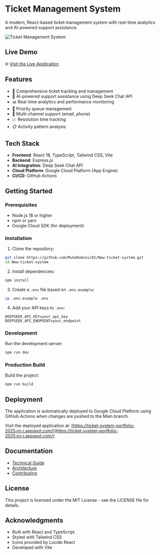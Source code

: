 # Ticket Management System

A modern, React-based ticket management system with real-time analytics and AI-powered support assistance.

![Ticket Management System](https://images.unsplash.com/photo-1586281380349-632531db7ed4?auto=format&fit=crop&q=80&w=2000)

## Live Demo
🌐 [Visit the Live Application](https://ticket-system-portfolio-2025.nn.r.appspot.com/)

## Features

- 🎫 Comprehensive ticket tracking and management
- 🤖 AI-powered support assistance using Deep Seek Chat API
- 📊 Real-time analytics and performance monitoring
- 🔄 Priority queue management
- 📱 Multi-channel support (email, phone)
- 📈 Resolution time tracking
- 📋 Activity pattern analysis

## Tech Stack

- **Frontend**: React 18, TypeScript, Tailwind CSS, Vite
- **Backend**: Express.js
- **AI Integration**: Deep Seek Chat API
- **Cloud Platform**: Google Cloud Platform (App Engine)
- **CI/CD**: GitHub Actions

## Getting Started

### Prerequisites

- Node.js 18 or higher
- npm or yarn
- Google Cloud SDK (for deployment)

### Installation

1. Clone the repository:
```bash
git clone https://github.com/MikeDominic92/New-ticket-system.git
cd New-ticket-system
```

2. Install dependencies:
```bash
npm install
```

3. Create a `.env` file based on `.env.example`:
```bash
cp .env.example .env
```

4. Add your API keys to `.env`:
```env
DEEPSEEK_API_KEY=your_api_key
DEEPSEEK_API_ENDPOINT=your_endpoint
```

### Development

Run the development server:
```bash
npm run dev
```

### Production Build

Build the project:
```bash
npm run build
```

## Deployment

The application is automatically deployed to Google Cloud Platform using GitHub Actions when changes are pushed to the Main branch.

Visit the deployed application at: [https://ticket-system-portfolio-2025.nn.r.appspot.com/](https://ticket-system-portfolio-2025.nn.r.appspot.com/)

## Documentation

- [Technical Guide](./docs/TECHNICAL_GUIDE.md)
- [Architecture](./docs/ARCHITECTURE.md)
- [Contributing](./docs/CONTRIBUTING.md)

## License

This project is licensed under the MIT License - see the LICENSE file for details.

## Acknowledgments

- Built with React and TypeScript
- Styled with Tailwind CSS
- Icons provided by Lucide React
- Developed with Vite
